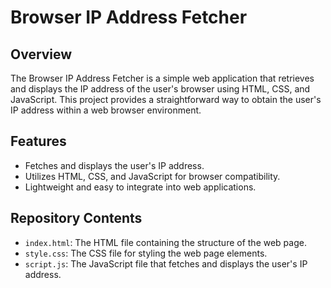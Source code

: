 # Browser IP Address Fetcher

## Overview

The Browser IP Address Fetcher is a simple web application that retrieves and displays the IP address of the user's browser using HTML, CSS, and JavaScript. This project provides a straightforward way to obtain the user's IP address within a web browser environment.

## Features

- Fetches and displays the user's IP address.
- Utilizes HTML, CSS, and JavaScript for browser compatibility.
- Lightweight and easy to integrate into web applications.

## Repository Contents

- `index.html`: The HTML file containing the structure of the web page.
- `style.css`: The CSS file for styling the web page elements.
- `script.js`: The JavaScript file that fetches and displays the user's IP address.


